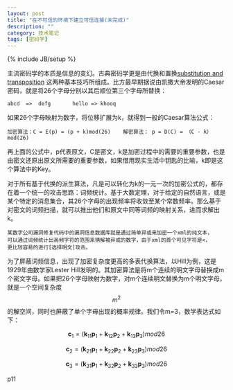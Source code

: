 ```yaml
---
layout: post
title: "在不可信的环境下建立可信连接(未完成)"
description: ""
category: 技术笔记
tags: [密码学]
---
```

{% include JB/setup %}


主流密码学的本质是信息的变幻。古典密码学更是由代换和置换[substitution and transposition][1] 这两种基本技巧所组成。比方最早期据说由凯撒大帝发明的Caesar密码，就是将26个字母分别以其后顺位第三个字母所替换：

`abcd  =>  defg       hello => khooq`

如果26个字母映射为数字，将位移扩展为k，就得到一般的Caesar算法公式：

`加密算法：C = E(p) = (p + k)mod(26)    解密算法： p = D(C) = （C - k）mod(26)`

再上面的公式中，p代表原文，C是密文，k是加密过程中的需要的重要参数，也是由密文还原出原文所需要的重要参数，如果借用现实生活中钥匙的比喻，k即是这个算法中的Key。

对于所有基于代换的派生算法，凡是可以转化为k的一元一次的加密公式的，都存在着一个统一的攻击思路：词频统计。基于大数定理，对于给定的自然语言，或是某个特定的消息集合，其26个字母的出现频率将收敛至某个常数频率。那么基于对密文的词频扫描，就可以推出他们和原文中同等词频的映射关系，进而求解出k。


    某数字公司漏洞修复代码中的漏洞信息数据库就是通过简单异或来加密一个xml的纯文本，
    可以通过词频统计出高频字符的范围来猜解被异或的数字，由于xml的首个可见字符是<，
    更比较容易的进行[选择明文]攻击。


为了屏蔽词频信息，出现了加密复杂度更高的多表代换算法，以Hill为例，这是1929年由数学家Lester Hill发明的。其加密算法是将m个连续的明文字母替换成m个密文字母。如果把26个字母映射为数字，对m个连续明文替换为m个明文字母，就是一个空间复杂度$$ m^2 $$的解空间，同时也屏蔽了单个字母出现的概率规律。我们令m=3，数学表达式如下：


$$ \mathbf{c}_1 = ( \mathbf{k}_{11}\mathbf{p}_1 + \mathbf{k}_{12}\mathbf{p}_2 + \mathbf{k}_{13}\mathbf{p}_3 ) mod 26 $$

$$ \mathbf{c}_2 = ( \mathbf{k}_{21}\mathbf{p}_1 + \mathbf{k}_{22}\mathbf{p}_2 + \mathbf{k}_{23}\mathbf{p}_3 ) mod 26 $$

$$ \mathbf{c}_3 = ( \mathbf{k}_{31}\mathbf{p}_1 + \mathbf{k}_{32}\mathbf{p}_2 + \mathbf{k}_{33}\mathbf{p}_3 ) mod 26 $$

p11



[1]:/assets/cryptography_and_network_security.pdf  "Cryptography and Network Security - Principles and Practice, Chapter 2.2.2, Substitution Techniques. 《密码编码学与网络信息安全》"






